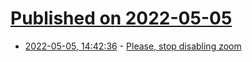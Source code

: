# [Published on 2022-05-05](index.md)

* [2022-05-05, 14:42:36](https://news.ycombinator.com/item?id=31273989) - [Please, stop disabling zoom](https://www.matuzo.at/blog/2022/please-stop-disabling-zoom/)
